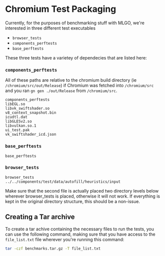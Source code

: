 # Chromium Test Packaging

Currently, for the purposes of benchmarking stuff with MLGO, we're interested
in three different test executables

* `browser_tests`
* `components_perftests`
* `base_perftests`

These three tests have a varietey of dependecies that are listed here:

### `components_perftests`

All of these paths are relative to the chromium build directory
(ie `/chromium/src/out/Release`) if Chromium was fetched into `/chromium/src`
and you ran `gn gen ./out/Release` from `/chromium/src`.

```
components_perftests
libEGL.so
libvk_swiftshader.so
v8_context_snapshot.bin
icudtl.dat
libGLESv2.so
libvulkan.so.1
ui_test.pak
vk_swiftshader_icd.json
```

### `base_perftests`

```
base_perftests
```

### `browser_tests`

```
browser_tests
../../components/test/data/autofill/heuristics/input
```

Make sure that the second file is actually placed two directory levels
below wherever browser_tests is placed, otherwise it will not work. If
everything is kept in the original directory structure, this should be
a non-issue.

## Creating a Tar archive

To create a tar achive containing the necessary files to run the tests,
you can use the following command, making sure that you have access to the
`file_list.txt` file wherever you're running this command:

```bash
tar -czf benchmarks.tar.gz -T file_list.txt